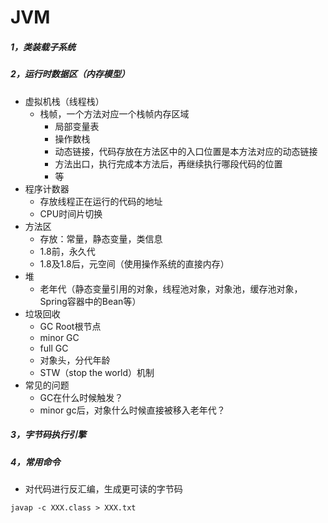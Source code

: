 # JVM

##### 1，类装载子系统
##### 2，运行时数据区（内存模型）
- 虚拟机栈（线程栈）
  - 栈帧，一个方法对应一个栈帧内存区域
    - 局部变量表
    - 操作数栈
    - 动态链接，代码存放在方法区中的入口位置是本方法对应的动态链接
    - 方法出口，执行完成本方法后，再继续执行哪段代码的位置
    - 等
- 程序计数器
  - 存放线程正在运行的代码的地址
  - CPU时间片切换
- 方法区
  - 存放：常量，静态变量，类信息
  - 1.8前，永久代
  - 1.8及1.8后，元空间（使用操作系统的直接内存）
- 堆
  - 老年代（静态变量引用的对象，线程池对象，对象池，缓存池对象，Spring容器中的Bean等）
- 垃圾回收
  - GC Root根节点
  - minor GC
  - full GC
  - 对象头，分代年龄
  - STW（stop the world）机制
- 常见的问题
  - GC在什么时候触发？
  - minor gc后，对象什么时候直接被移入老年代？
##### 3，字节码执行引擎
##### 4，常用命令
- 对代码进行反汇编，生成更可读的字节码
```
javap -c XXX.class > XXX.txt
```